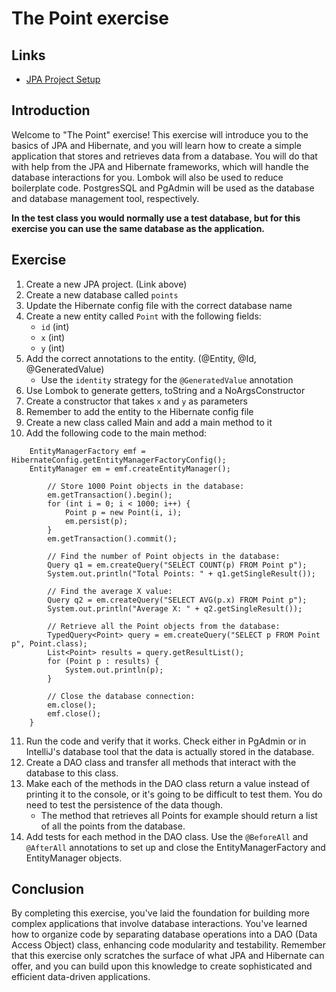 # The Point exercise

## Links

- [JPA Project Setup](https://github.com/dat3Cph/material/blob/sem2024spring/setup/JPASetup.md#jpa-maven-setup-in-intellij)

## Introduction

Welcome to "The Point" exercise! This exercise will introduce you to the basics of JPA and Hibernate,
and you will learn how to create a simple application that stores and retrieves data from a database.
You will do that with help from the JPA and Hibernate frameworks, which will handle the database interactions for you.
Lombok will also be used to reduce boilerplate code. PostgresSQL and PgAdmin will be used as the database and database management tool, respectively.

**In the test class you would normally use a test database, but for this exercise you can use the same database as the application.**

## Exercise

1. Create a new JPA project. (Link above)
2. Create a new database called `points`
3. Update the Hibernate config file with the correct database name
4. Create a new entity called `Point` with the following fields:
    - `id` (int)
    - `x` (int)
    - `y` (int)
5. Add the correct annotations to the entity. (@Entity, @Id, @GeneratedValue)
    - Use the `identity` strategy for the `@GeneratedValue` annotation
6. Use Lombok to generate getters, toString  and a NoArgsConstructor 
7. Create a constructor that takes `x` and `y` as parameters
8. Remember to add the entity to the Hibernate config file
9. Create a new class called Main and add a main method to it
10. Add the following code to the main method:
```jav
    EntityManagerFactory emf = HibernateConfig.getEntityManagerFactoryConfig();
    EntityManager em = emf.createEntityManager();

        // Store 1000 Point objects in the database:
        em.getTransaction().begin();
        for (int i = 0; i < 1000; i++) {
            Point p = new Point(i, i);
            em.persist(p);
        }
        em.getTransaction().commit();

        // Find the number of Point objects in the database:
        Query q1 = em.createQuery("SELECT COUNT(p) FROM Point p");
        System.out.println("Total Points: " + q1.getSingleResult());

        // Find the average X value:
        Query q2 = em.createQuery("SELECT AVG(p.x) FROM Point p");
        System.out.println("Average X: " + q2.getSingleResult());

        // Retrieve all the Point objects from the database:
        TypedQuery<Point> query = em.createQuery("SELECT p FROM Point p", Point.class);
        List<Point> results = query.getResultList();
        for (Point p : results) {
            System.out.println(p);
        }

        // Close the database connection:
        em.close();
        emf.close();
    }

```

11. Run the code and verify that it works. Check either in PgAdmin or in IntelliJ's database tool that the data is actually stored in the database.
12. Create a DAO class and transfer all methods that interact with the database to this class.
13. Make each of the methods in the DAO class return a value instead of printing it to the console, or it's going to be difficult to test them. You do need to test the persistence of the data though.
    - The method that retrieves all Points for example should return a list of all the points from the database.
13. Add tests for each method in the DAO class. Use the `@BeforeAll` and `@AfterAll` annotations to set up and close the EntityManagerFactory and EntityManager objects.

## Conclusion

By completing this exercise, you've laid the foundation for building more complex applications that involve database interactions. 
You've learned how to organize code by separating database operations into a DAO (Data Access Object) class, enhancing code modularity 
and testability. Remember that this exercise only scratches the surface of what JPA and Hibernate can offer, and you can build upon this 
knowledge to create sophisticated and efficient data-driven applications.